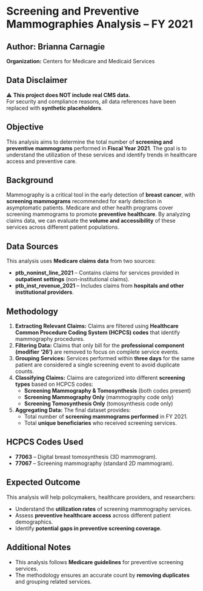 # Screening and Preventive Mammographies Analysis – FY 2021

## Author: Brianna Carnagie  
**Organization:** Centers for Medicare and Medicaid Services 

## Data Disclaimer
⚠️ **This project does NOT include real CMS data.**  
For security and compliance reasons, all data references have been replaced with **synthetic placeholders**.

## Objective  
This analysis aims to determine the total number of **screening and preventive mammograms** performed in **Fiscal Year 2021**. The goal is to understand the utilization of these services and identify trends in healthcare access and preventive care.

## Background  
Mammography is a critical tool in the early detection of **breast cancer**, with **screening mammograms** recommended for early detection in asymptomatic patients. Medicare and other health programs cover screening mammograms to promote **preventive healthcare**. By analyzing claims data, we can evaluate the **volume and accessibility** of these services across different patient populations.

## Data Sources  
This analysis uses **Medicare claims data** from two sources:
- **ptb_noninst_line_2021** – Contains claims for services provided in **outpatient settings** (non-institutional claims).
- **ptb_inst_revenue_2021** – Includes claims from **hospitals and other institutional providers**.

## Methodology  
1. **Extracting Relevant Claims:** Claims are filtered using **Healthcare Common Procedure Coding System (HCPCS) codes** that identify mammography procedures.
2. **Filtering Data:** Claims that only bill for the **professional component (modifier ‘26’)** are removed to focus on complete service events.
3. **Grouping Services:** Services performed within **three days** for the same patient are considered a single screening event to avoid duplicate counts.
4. **Classifying Claims:** Claims are categorized into different **screening types** based on HCPCS codes:
   - **Screening Mammography & Tomosynthesis** (both codes present)
   - **Screening Mammography Only** (mammography code only)
   - **Screening Tomosynthesis Only** (tomosynthesis code only)
5. **Aggregating Data:** The final dataset provides:
   - Total number of **screening mammograms performed** in FY 2021.
   - Total **unique beneficiaries** who received screening services.

## HCPCS Codes Used  
- **77063** – Digital breast tomosynthesis (3D mammogram).
- **77067** – Screening mammography (standard 2D mammogram).

## Expected Outcome  
This analysis will help policymakers, healthcare providers, and researchers:
- Understand the **utilization rates** of screening mammography services.
- Assess **preventive healthcare access** across different patient demographics.
- Identify **potential gaps in preventive screening coverage**.

## Additional Notes  
- This analysis follows **Medicare guidelines** for preventive screening services.
- The methodology ensures an accurate count by **removing duplicates** and grouping related services.

